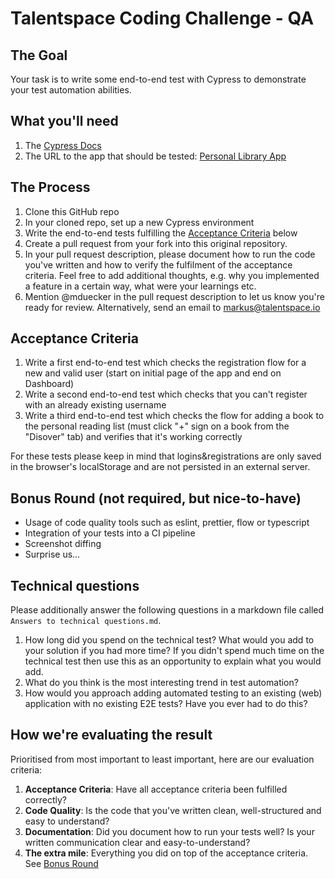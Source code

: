 # Talentspace Coding Challenge - QA

## The Goal
Your task is to write some end-to-end test with Cypress to demonstrate your test automation abilities. 

## What you'll need
1. The [Cypress Docs](https://docs.cypress.io)
1. The URL to the app that should be tested: [Personal Library App](https://ts-e2e-challenge.netlify.app/) 

## The Process
1. Clone this GitHub repo
1. In your cloned repo, set up a new Cypress environment
1. Write the end-to-end tests fulfilling the [Acceptance Criteria](#acceptance-criteria) below
1. Create a pull request from your fork into this original repository.
1. In your pull request description, please document how to run the code you've written and how to verify the fulfilment of the acceptance criteria. Feel free to add additional thoughts, e.g. why you implemented a feature in a certain way, what were your learnings etc.
1. Mention @mduecker in the pull request description to let us know you're ready for review. Alternatively, send an email to markus@talentspace.io

## Acceptance Criteria
1. Write a first end-to-end test which checks the registration flow for a new and valid user (start on initial page of the app and end on Dashboard)
1. Write a second end-to-end test which checks that you can't register with an already existing username 
1. Write a third end-to-end test which checks the flow for adding a book to the personal reading list (must click "+" sign on a book from the "Disover" tab) and verifies that it's working correctly

For these tests please keep in mind that logins&registrations are only saved in the browser's localStorage and are not persisted in an external server.

## Bonus Round (not required, but nice-to-have)
* Usage of code quality tools such as eslint, prettier, flow or typescript
* Integration of your tests into a CI pipeline
* Screenshot diffing
* Surprise us…

## Technical questions
Please additionally answer the following questions in a markdown file called `Answers to technical questions.md`.

1. How long did you spend on the technical test? What would you add to your solution if you had more time? If you didn't spend much time on the technical test then use this as an opportunity to explain what you would add.
1. What do you think is the most interesting trend in test automation?
1. How would you approach adding automated testing to an existing (web) application with no existing E2E tests? Have you ever had to do this?

## How we're evaluating the result
Prioritised from most important to least important, here are our evaluation criteria:
1. **Acceptance Criteria**: Have all acceptance criteria been fulfilled correctly? 
1. **Code Quality**: Is the code that you've written clean, well-structured and easy to understand?
1. **Documentation**: Did you document how to run your tests well? Is your written communication clear and easy-to-understand?
1. **The extra mile**: Everything you did on top of the acceptance criteria. See [Bonus Round](#bonus-round-not-required-but-nice-to-have)
